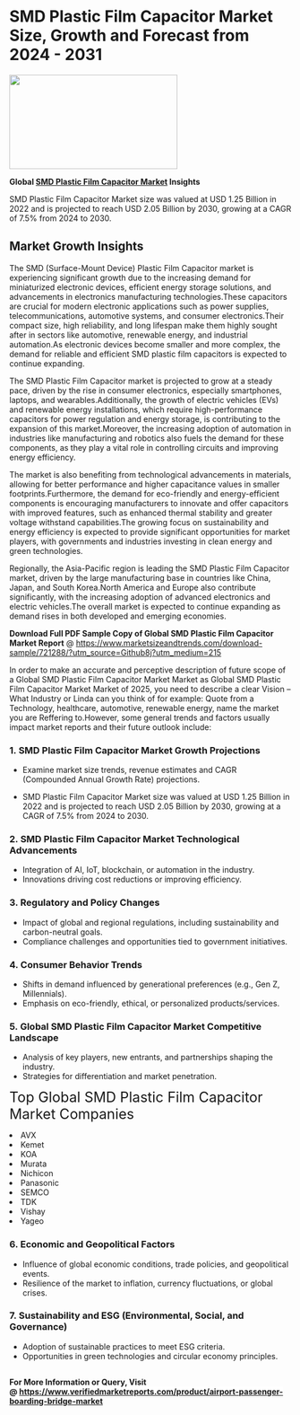 <H1>SMD Plastic Film Capacitor Market Size, Growth and Forecast from 2024 - 2031</H1><img class="aligncenter size-medium wp-image-584254" src="https://thirdeyenews.in/wp-content/uploads/2024/09/Global-Market-Research-300x168.jpeg" alt="" width="300" height="168" /><p><strong>Global&nbsp;<a href="https://www.marketsizeandtrends.com/download-sample/721288/?utm_source=Github8j?utm_medium=215">SMD Plastic Film Capacitor Market</a> Insights</strong></p><p>SMD Plastic Film Capacitor Market size was valued at USD 1.25 Billion in 2022 and is projected to reach USD 2.05 Billion by 2030, growing at a CAGR of 7.5% from 2024 to 2030.</p><p><h2>Market Growth Insights</h2> <p>The SMD (Surface-Mount Device) Plastic Film Capacitor market is experiencing significant growth due to the increasing demand for miniaturized electronic devices, efficient energy storage solutions, and advancements in electronics manufacturing technologies.These capacitors are crucial for modern electronic applications such as power supplies, telecommunications, automotive systems, and consumer electronics.Their compact size, high reliability, and long lifespan make them highly sought after in sectors like automotive, renewable energy, and industrial automation.As electronic devices become smaller and more complex, the demand for reliable and efficient SMD plastic film capacitors is expected to continue expanding.</p> <p>The SMD Plastic Film Capacitor market is projected to grow at a steady pace, driven by the rise in consumer electronics, especially smartphones, laptops, and wearables.Additionally, the growth of electric vehicles (EVs) and renewable energy installations, which require high-performance capacitors for power regulation and energy storage, is contributing to the expansion of this market.Moreover, the increasing adoption of automation in industries like manufacturing and robotics also fuels the demand for these components, as they play a vital role in controlling circuits and improving energy efficiency.</p> <p>The market is also benefiting from technological advancements in materials, allowing for better performance and higher capacitance values in smaller footprints.Furthermore, the demand for eco-friendly and energy-efficient components is encouraging manufacturers to innovate and offer capacitors with improved features, such as enhanced thermal stability and greater voltage withstand capabilities.The growing focus on sustainability and energy efficiency is expected to provide significant opportunities for market players, with governments and industries investing in clean energy and green technologies.</p> <p>Regionally, the Asia-Pacific region is leading the SMD Plastic Film Capacitor market, driven by the large manufacturing base in countries like China, Japan, and South Korea.North America and Europe also contribute significantly, with the increasing adoption of advanced electronics and electric vehicles.The overall market is expected to continue expanding as demand rises in both developed and emerging economies.</p> <p><span class=""><strong>Download Full PDF Sample Copy of Global SMD Plastic Film Capacitor Market Report</strong> @ <a href="https://www.marketsizeandtrends.com/download-sample/721288/?utm_source=Github8j?utm_medium=215" target="_blank">https://www.marketsizeandtrends.com/download-sample/721288/?utm_source=Github8j?utm_medium=215</a></span></p><p>In order to make an accurate and perceptive description of future scope of a Global&nbsp;SMD Plastic Film Capacitor Market Market as Global&nbsp;SMD Plastic Film Capacitor Market Market of 2025, you need to describe a clear Vision &ndash; What Industry or Linda can you think of for example: Quote from a Technology, healthcare, automotive, renewable energy, name the market you are Reffering to.However, some general trends and factors usually impact market reports and their future outlook include:</p><h3>1.&nbsp;<strong>SMD Plastic Film Capacitor Market Growth Projections</strong></h3><ul><li>Examine market size trends, revenue estimates and CAGR (Compounded Annual Growth Rate) projections.</li><li><p>SMD Plastic Film Capacitor Market size was valued at USD 1.25 Billion in 2022 and is projected to reach USD 2.05 Billion by 2030, growing at a CAGR of 7.5% from 2024 to 2030.</p></li></ul><h3>2.&nbsp;<strong>SMD Plastic Film Capacitor Market Technological Advancements</strong></h3><ul><li>Integration of AI, IoT, blockchain, or automation in the industry.</li><li>Innovations driving cost reductions or improving efficiency.</li></ul><h3>3.&nbsp;<strong>Regulatory and Policy Changes</strong></h3><ul><li>Impact of global and regional regulations, including sustainability and carbon-neutral goals.</li><li>Compliance challenges and opportunities tied to government initiatives.</li></ul><h3>4.&nbsp;<strong>Consumer Behavior Trends</strong></h3><ul><li>Shifts in demand influenced by generational preferences (e.g., Gen Z, Millennials).</li><li>Emphasis on eco-friendly, ethical, or personalized products/services.</li></ul><h3>5.&nbsp;<strong>Global SMD Plastic Film Capacitor Market Competitive Landscape</strong></h3><ul><li>Analysis of key players, new entrants, and partnerships shaping the industry.</li><li>Strategies for differentiation and market penetration.</li></ul><p data-pm-slice="1 1 []"><span style="color: inherit; font-family: inherit; font-size: 25px;">Top Global SMD Plastic Film Capacitor Market Companies</span></p><div class="" data-test-id=""><p><li>AVX</li><li> Kemet</li><li> KOA</li><li> Murata</li><li> Nichicon</li><li> Panasonic</li><li> SEMCO</li><li> TDK</li><li> Vishay</li><li> Yageo</li></p></div><h3>6.&nbsp;<strong>Economic and Geopolitical Factors</strong></h3><ul><li>Influence of global economic conditions, trade policies, and geopolitical events.</li><li>Resilience of the market to inflation, currency fluctuations, or global crises.</li></ul><h3>7.&nbsp;<strong>Sustainability and ESG (Environmental, Social, and Governance)</strong></h3><ul><li>Adoption of sustainable practices to meet ESG criteria.</li><li>Opportunities in green technologies and circular economy principles.</li></ul><h2><strong style="font-size: 14px;">For More Information or Query, Visit @&nbsp;</strong><a style="background-color: #ffffff; font-size: 14px;" href="https://www.marketsizeandtrends.com/report/smd-plastic-film-capacitor-market/" target="_blank">https://www.verifiedmarketreports.com/product/airport-passenger-boarding-bridge-market</a></h2>